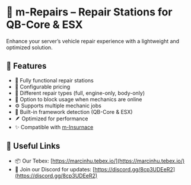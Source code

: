 # 🔧 m-Repairs – Repair Stations for QB-Core & ESX

Enhance your server’s vehicle repair experience with a lightweight and optimized solution.  

## 🌟 Features
- 🔧 Fully functional repair stations
- 💸 Configurable pricing
- 🧰 Different repair types (full, engine-only, body-only)
- 👥 Option to block usage when mechanics are online
- ⚙️ Supports multiple mechanic jobs
- 🧠 Built-in framework detection (QB-Core & ESX)
- 🪶 Optimized for performance
- ✨ Compatible with [m-Insurnace](https://marcinhu.tebex.io/package/5178123)

## 🔗 Useful Links
- 📦 Our Tebex: [https://marcinhu.tebex.io/](https://marcinhu.tebex.io/)
- 💬 Join our Discord for updates: [https://discord.gg/8cp3UDEeR2](https://discord.gg/8cp3UDEeR2)
